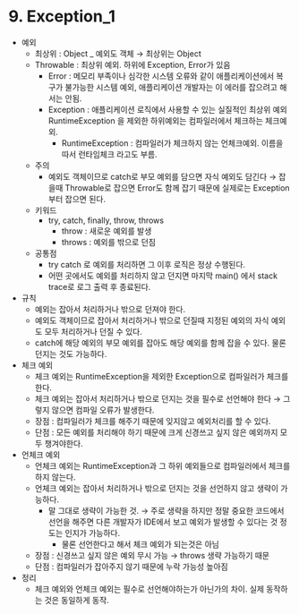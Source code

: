 # 9. Exception_1

- 예외
    - 최상위 : Object _ 예외도 객체 → 최상위는 Object
    - Throwable : 최상위 예외. 하위에 Exception, Error가 있음
        - Error : 메모리 부족이나 심각한 시스템 오류와 같이 애플리케이션에서 복구가 불가능한 시스템 예외, 애플리케이션 개발자는 이 에러를 잡으려고 해서는 안됨.
        - Exception : 애플리케이션 로직에서 사용할 수 있는 실질적인 최상위 예외 RuntimeException 을 제외한 하위예외는 컴파일러에서 체크하는 체크예외.
            - RuntimeException : 컴파일러가 체크하지 않는 언체크예외. 이름을 따서 런타임체크 라고도 부름.
    - 주의
        - 예외도 객체이므로 catch로 부모 예외를 담으면 자식 예외도 담긴다 → 잡을때 Throwable로 잡으면 Error도 함께 잡기 때문에 실제로는 Exception부터 잡으면 된다.
    - 키워드
        - try, catch, finally, throw, throws
            - throw : 새로운 예외를 발생
            - throws : 예외를 밖으로 던짐
    - 공통점
        - try catch 로 예외를 처리하면 그 이후 로직은 정상 수행된다.
        - 어떤 곳에서도 예외를 처리하지 않고 던지면 마지막 main() 에서 stack trace로 로그 출력  후 종료된다.
- 규칙
    - 예외는 잡아서 처리하거나 밖으로 던져야 한다.
    - 예외도 객체이므로 잡아서 처리하거나 밖으로 던질때 지정된 예외의 자식 예외도 모두 처리하거나 던질 수 있다.
    - catch에 해당 예외의 부모 예외를 잡아도 해당 예외를 함께 잡을 수 있다. 물론 던지는 것도 가능하다.
- 체크 예외
    - 체크 예외는 RuntimeException을 제외한 Exception으로 컴파일러가 체크를 한다.
    - 체크 예외는 잡아서 처리하거나 밖으로 던지는 것을 필수로 선언해야 한다 → 그렇지 않으면 컴파일 오류가 발생한다.
    - 장점 : 컴파일러가 체크를 해주기 때문에 잊지않고 예외처리를 할 수 있다.
    - 단점 : 모든 예외를 처리해야 하기 때문에 크게 신경쓰고 싶지 않은 예외까지 모두 챙겨야한다.
- 언체크 예외
    - 언체크 예외는 RuntimeException과 그 하위 예외들으로 컴파일러에서 체크를 하지 않는다.
    - 언체크 예외는 잡아서 처리하거나 밖으로 던지는 것을 선언하지 않고 생략이 가능하다.
        - 말 그대로 생략이 가능한 것. → 주로 생략을 하지만 정말 중요한 코드에서 선언을 해주면 다른 개발자가 IDE에서 보고 예외가 발생할 수 있다는 것 정도는 인지가 가능하다.
            - 물론 선언한다고 해서 체크 예외가 되는것은 아님
    - 장점 : 신경쓰고 싶지 않은 예외 무시 가능 → throws 생략 가능하기 때문
    - 단점 : 컴파일러가 잡아주지 않기 때문에 누락 가능성 높아짐
- 정리
    - 체크 예외와 언체크 예외는 필수로 선언해야하는가 아닌가의 차이. 실제 동작하는 것은 동일하게 동작.